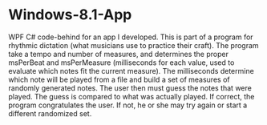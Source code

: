 # Windows-8.1-App
WPF C# code-behind for an app I developed. This is part of a program for rhythmic dictation (what musicians use to practice their craft). The program take a tempo and number of measures, and determines the proper msPerBeat and msPerMeasure (milliseconds for each value, used to evaluate which notes fit the current measure). The milliseconds determine which note will be played from a file and build a set of measures of randomly generated notes.
The user then must guess the notes that were played. The guess is compared to what was actually played. If correct, the program congratulates the user. If not, he or she may try again or start a different randomized set.
